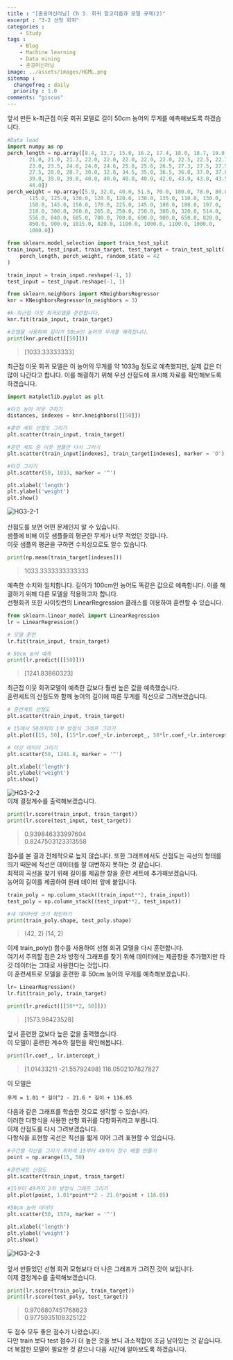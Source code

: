 ```yaml
---
title : "[혼공머신러닝] Ch 3. 회귀 알고리즘과 모델 규제(2)"
excerpt : "3-2 선형 회귀"
categories :
    - Study
tags :
    - Blog
    - Machine learning
    - Data mining
    - 혼공머신러닝
image: ../assets/images/HGML.png
sitemap :
  changefreq : daily
  priority : 1.0
comments: "giscus"
---
```

앞서 만든 k-최근접 이웃 회귀 모델로 길이 50cm 농어의 무게를 예측해보도록 하겠습니다.  

```python
#Data load
import numpy as np
perch_length = np.array([8.4, 13.7, 15.0, 16.2, 17.4, 18.0, 18.7, 19.0, 19.6, 20.0, 21.0,
       21.0, 21.0, 21.3, 22.0, 22.0, 22.0, 22.0, 22.0, 22.5, 22.5, 22.7,
       23.0, 23.5, 24.0, 24.0, 24.6, 25.0, 25.6, 26.5, 27.3, 27.5, 27.5,
       27.5, 28.0, 28.7, 30.0, 32.8, 34.5, 35.0, 36.5, 36.0, 37.0, 37.0,
       39.0, 39.0, 39.0, 40.0, 40.0, 40.0, 40.0, 42.0, 43.0, 43.0, 43.5,
       44.0])
perch_weight = np.array([5.9, 32.0, 40.0, 51.5, 70.0, 100.0, 78.0, 80.0, 85.0, 85.0, 110.0,
       115.0, 125.0, 130.0, 120.0, 120.0, 130.0, 135.0, 110.0, 130.0,
       150.0, 145.0, 150.0, 170.0, 225.0, 145.0, 188.0, 180.0, 197.0,
       218.0, 300.0, 260.0, 265.0, 250.0, 250.0, 300.0, 320.0, 514.0,
       556.0, 840.0, 685.0, 700.0, 700.0, 690.0, 900.0, 650.0, 820.0,
       850.0, 900.0, 1015.0, 820.0, 1100.0, 1000.0, 1100.0, 1000.0,
       1000.0])

from sklearn.model_selection import train_test_split
train_input, test_input, train_target, test_target = train_test_split(
    perch_length, perch_weight, random_state = 42
)

train_input = train_input.reshape(-1, 1)
test_input = test_input.reshape(-1, 1)

from sklearn.neighbors import KNeighborsRegressor
knr = KNeighborsRegressor(n_neighbors = 3)

#k-최근접 이웃 회귀모델을 훈련합니다.
knr.fit(train_input, train_target)

#모델을 사용하여 길이가 50cm인 농어의 무게를 예측합니다.
print(knr.predict([[50]]))
```
>[1033.33333333]  

최근접 이웃 회귀 모델은 이 농어의 무게를 약 1033g 정도로 예측했지만, 실제 값은 더 많이 나간다고 합니다.
이를 해결하기 위해 우선 산점도에 표시해 자료를 확인해보도록 하겠습니다.  
  
```python
import matplotlib.pyplot as plt

#타깃 농어 이웃 구하기
distances, indexes = knr.kneighbors([[50]])

#훈련 세트 산점도 그리기
plt.scatter(train_input, train_target)

#훈련 세트 중 이웃 샘플만 다시 그리기
plt.scatter(train_input[indexes], train_target[indexes], marker = 'D')

#타깃 그리기
plt.scatter(50, 1033, marker = '^')

plt.xlabel('length')
plt.ylabel('weight')
plt.show()
```
![HG3-2-1](../assets/images/HG03-1/HG3-2-1.png)  
<br/>
산점도를 보면 어떤 문제인지 알 수 있습니다.  
샘플에 비해 이웃 샘플들의 평균한 무게가 너무 적었던 것입니다.  
이웃 샘플의 평균을 구하면 수치상으로도 알수 있습니다.  

```python
print(np.mean(train_target[indexes]))
```
>1033.3333333333333  

예측한 수치와 일치합니다. 길이가 100cm인 농어도 똑같은 값으로 예측합니다. 이를 해결하기 위해 다른 모델을 적용하고자 합니다.  
선형회귀 또한 사이킷런의 LinearRegression 클래스를 이용하여 훈련할 수 있습니다.  

```python
from sklearn.linear_model import LinearRegression
lr = LinearRegression()

# 모델 훈련
lr.fit(train_input, train_target)

# 50cm 농어 예측
print(lr.predict([[50]]))
```
>[1241.83860323]  

최근접 이웃 회귀모델이 예측한 값보다 훨씬 높은 값을 예측했습니다.  
훈련세트의 산점도와 함께 농어의 길이에 따른 무게를 직선으로 그려보겠습니다.  

```python
# 훈련세트 산점도
plt.scatter(train_input, train_target)

# 15에서 50까지의 1차 방정식 그래프 그리기
plt.plot([15, 50], [15*lr.coef_+lr.intercept_, 50*lr.coef_+lr.intercept_])

# 타깃 데이터 그리기
plt.scatter(50, 1241.8, marker = '^')

plt.xlabel('length')
plt.ylabel('weight')
plt.show()
```
![HG3-2-2](../assets/images/HG03-1/HG3-2-2.png)  
이제 결정계수를 출력해보겠습니다.  

```python
print(lr.score(train_input, train_target))
print(lr.score(test_input, test_target))
```
>0.939846333997604  
>0.8247503123313558  

점수를 본 결과 전체적으로 높지 않습니다. 또한 그래프에서도 산점도는 곡선의 형태를 띄기 때문에 직선은 데이터를 잘 대변하지 못하는 것 같습니다.  
최적의 곡선을 찾기 위해 길이를 제곱한 항을 훈련 세트에 추가해보겠습니다.  
농어의 길이를 제곱하여 원래 데이터 앞에 붙입니다.  

```python
train_poly = np.column_stack((train_input**2, train_input))
test_poly = np.column_stack((test_input**2, test_input))

#새 데이터셋 크기 확인하기
print(train_poly.shape, test_poly.shape)
```
>(42, 2) (14, 2)  

이제 train_poly() 함수를 사용하여 선형 회귀 모델을 다시 훈련합니다.  
여기서 주의할 점은 2차 방정식 그래프를 찾기 위해 데이터에는 제곱항을 추가했지만 타깃 데이터는 그대로 사용한다는 것입니다.  
이 훈련세트로 모델을 훈련한 후 50cm 농어의 무게를 예측해보겠습니다.  

```python
lr= LinearRegression()
lr.fit(train_poly, train_target)

print(lr.predict([[50**2, 50]]))
```
>[1573.98423528]  

앞서 훈련한 값보다 높은 값을 출력했습니다.  
이 모델이 훈련한 계수와 절편을 확인해봅니다.  

```python
print(lr.coef_, lr.intercept_)
```
>[1.01433211 -21.55792498] 116.0502107827827  

이 모델은  
```
무게 = 1.01 * 길이^2 - 21.6 * 길이 + 116.05
```

다음과 같은 그래프를 학습한 것으로 생각할 수 있습니다.  
이러한 다항식을 사용한 선형 회귀를 다항회귀라고 부릅니다.  
이제 산점도를 다시 그려보겠습니다.  
다항식을 표현할 곡선은 직선을 짧게 이어 그려 표현할 수 있습니다.  

```python
#구간별 직선을 그리기 위하여 15부터 49까지 정수 배열 만들기
point = np.arange(15, 50)

#훈련세트 산점도
plt.scatter(train_input, train_target)

#15부터 49까지 2차 방정식 그래프 그리기
plt.plot(point, 1.01*point**2 - 21.6*point + 116.05)

#50cm 농어 데이터
plt.scatter(50, 1574, marker = '^')

plt.xlabel('length')
plt.ylabel('weight')
plt.show()
```
![HG3-2-3](../assets/images/HG03-1/HG3-2-3.png)  
<br/>
앞서 만들었던 선형 회귀 모형보다 더 나은 그래프가 그려진 것이 보입니다.  
이제 결정계수를 출력해보겠습니다.  

```python
print(lr.score(train_poly, train_target))
print(lr.score(test_poly, test_target))
```
>0.9706807451768623  
>0.9775935108325122  

두 점수 모두 좋은 점수가 나왔습니다.  
다만 train 보다 test 점수가 더 높은 것을 보니 과소적합이 조금 남아있는 것 같습니다.  
더 복잡한 모델이 필요한 것 같으니 다음 시간에 알아보도록 하겠습니다.  